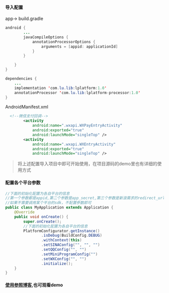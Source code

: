 
#### 导入配置

app-> build.gradle

```java
android {
        ...
        javaCompileOptions {
            annotationProcessorOptions {
                arguments = [appid: applicationId]
            }
        }

    }
}

dependencies {
	...
    implementation 'com.lu.lib:lplatform:1.0'
    annotationProcessor 'com.lu.lib:lplatform-processor:1.0'
}
```

AndroidManifest.xml

```xml
  <!--微信支付回调-->
        <activity
            android:name=".wxapi.WXPayEntryActivity"
            android:exported="true"
            android:launchMode="singleTop" />
        <activity
            android:name=".wxapi.WXEntryActivity"
            android:exported="true"
            android:launchMode="singleTop" />

```

> 将上述配置导入项目中即可开始使用，在项目源码的demo里也有详细的使用方式


#### 配置各个平台参数

```java
//下面的初始化配置为各自平台的信息
//第一个参数都是appid,第二个参数是app_secret,第三个参数是新浪需求的redirect_url
//如果不需要调用某个平台的sdk，不配置参数即可
public class MyApplication extends Application {
    @Override
    public void onCreate() {
        super.onCreate();
        //下面的初始化配置为各自平台的信息
        PlatformConfigurator.getInstance()
                .isDebug(BuildConfig.DEBUG)
                .withContext(this)
                .setSINAConfig("", "", "")
                .setQQConfig("", "")
                .setMiniProgramConfig("")
                .setWXConfig("", "")
                .initialize();
    }
}
```

#### [使用参照博客](https://www.jianshu.com/p/11a8f8a1c3de),也可观看demo
